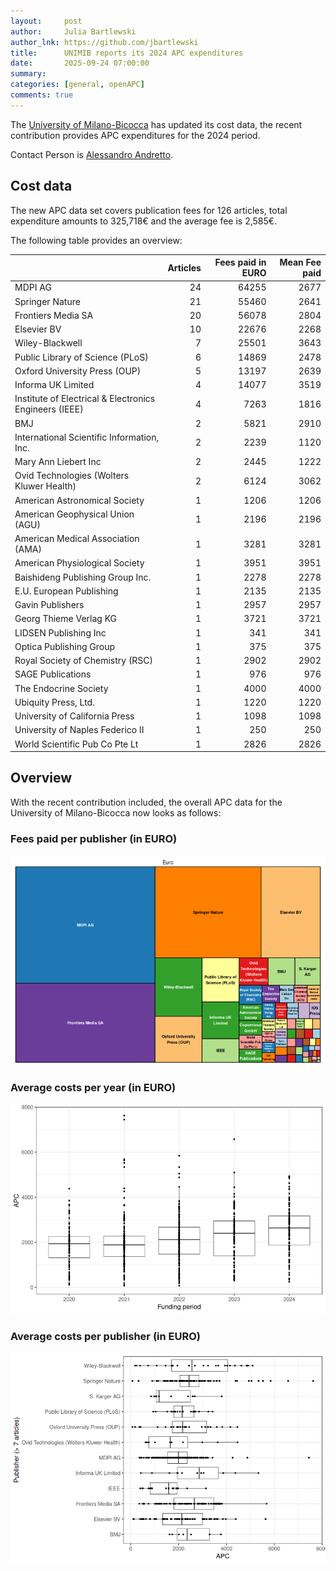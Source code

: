 ```yaml
---
layout:     post
author:     Julia Bartlewski
author_lnk: https://github.com/jbartlewski
title:      UNIMIB reports its 2024 APC expenditures
date:       2025-09-24 07:00:00
summary:    
categories: [general, openAPC]
comments: true
---
```





The [University of Milano-Bicocca](https://en.unimib.it/) has updated its cost data, the recent contribution provides APC expenditures for the 2024 period.

Contact Person is [Alessandro Andretto](mailto:alessandro.andretto@unimib.it).

    
## Cost data



The new APC data set covers publication fees for 126 articles, total expenditure amounts to 325,718€ and the average fee is 2,585€. 

The following table provides an overview:



|                                                       | Articles| Fees paid in EURO| Mean Fee paid|
|:------------------------------------------------------|--------:|-----------------:|-------------:|
|MDPI AG                                                |       24|             64255|          2677|
|Springer Nature                                        |       21|             55460|          2641|
|Frontiers Media SA                                     |       20|             56078|          2804|
|Elsevier BV                                            |       10|             22676|          2268|
|Wiley-Blackwell                                        |        7|             25501|          3643|
|Public Library of Science (PLoS)                       |        6|             14869|          2478|
|Oxford University Press (OUP)                          |        5|             13197|          2639|
|Informa UK Limited                                     |        4|             14077|          3519|
|Institute of Electrical & Electronics Engineers (IEEE) |        4|              7263|          1816|
|BMJ                                                    |        2|              5821|          2910|
|International Scientific Information, Inc.             |        2|              2239|          1120|
|Mary Ann Liebert Inc                                   |        2|              2445|          1222|
|Ovid Technologies (Wolters Kluwer Health)              |        2|              6124|          3062|
|American Astronomical Society                          |        1|              1206|          1206|
|American Geophysical Union (AGU)                       |        1|              2196|          2196|
|American Medical Association (AMA)                     |        1|              3281|          3281|
|American Physiological Society                         |        1|              3951|          3951|
|Baishideng Publishing Group Inc.                       |        1|              2278|          2278|
|E.U. European Publishing                               |        1|              2135|          2135|
|Gavin Publishers                                       |        1|              2957|          2957|
|Georg Thieme Verlag KG                                 |        1|              3721|          3721|
|LIDSEN Publishing Inc                                  |        1|               341|           341|
|Optica Publishing Group                                |        1|               375|           375|
|Royal Society of Chemistry (RSC)                       |        1|              2902|          2902|
|SAGE Publications                                      |        1|               976|           976|
|The Endocrine Society                                  |        1|              4000|          4000|
|Ubiquity Press, Ltd.                                   |        1|              1220|          1220|
|University of California Press                         |        1|              1098|          1098|
|University of Naples Federico II                       |        1|               250|           250|
|World Scientific Pub Co Pte Lt                         |        1|              2826|          2826|




## Overview

With the recent contribution included, the overall APC data for the University of Milano-Bicocca now looks as follows:

### Fees paid per publisher (in EURO)

![plot of chunk tree_unimib_2025_09_25_full](/figure/tree_unimib_2025_09_25_full-1.png)

###  Average costs per year (in EURO)

![plot of chunk box_unimib_2025_09_25_year_full](/figure/box_unimib_2025_09_25_year_full-1.png)

###  Average costs per publisher (in EURO)

![plot of chunk box_unimib_2025_09_25_publisher_full](/figure/box_unimib_2025_09_25_publisher_full-1.png)
